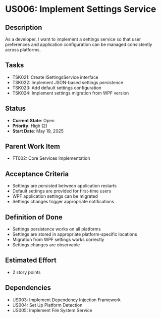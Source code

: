 # US006: Implement Settings Service

## Description
As a developer, I want to implement a settings service so that user preferences and application configuration can be managed consistently across platforms.

## Tasks
- TSK021: Create ISettingsService interface
- TSK022: Implement JSON-based settings persistence
- TSK023: Add default settings configuration
- TSK024: Implement settings migration from WPF version

## Status
- **Current State**: Open
- **Priority**: High (2)
- **Start Date**: May 19, 2025

## Parent Work Item
- FT002: Core Services Implementation

## Acceptance Criteria
- Settings are persisted between application restarts
- Default settings are provided for first-time users
- WPF application settings can be migrated
- Settings changes trigger appropriate notifications

## Definition of Done
- Settings persistence works on all platforms
- Settings are stored in appropriate platform-specific locations
- Migration from WPF settings works correctly
- Settings changes are observable

## Estimated Effort
- 2 story points

## Dependencies
- US003: Implement Dependency Injection Framework
- US004: Set Up Platform Detection
- US005: Implement File System Service
